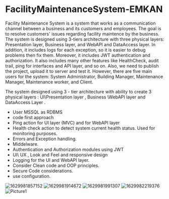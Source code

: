 # FacilityMaintenanceSystem-EMKAN

Facility Maintenance System is a system that works as a communication channel between a business and its customers and employees. The goal is to resolve customers' issues regarding facility maintence by the business.
The system is designed using 3-tiers architecture with three physical layers: Presentation layer, Business layer, and WebAPI and DataAccess layer. In addition, it includes logs for each exception, so it is easier to debug problems then fix them. Moreover, it includes JWT authentication and authorization. It also includes many other features like HealthCheck, audit trail, ping for interfaces and API layer, and so on. Also, we need to publish the project, upload it to server and test it. However, there are five main users for the system: System Administrator, Building Manager, Maintenance Manager, Maintenance worker, and Client.

The system designed using 3 - tier architecture with ability to create 3 physical
layers : UI\Presentation layer , Business \WebAPI layer and DataAccess Layer .
* User MSSQL as RDBMS
* code first approach
* Ping action for UI layer (MVC) and for WebAPI layer
* Health check action to detect system current health status. Used for monitoring
purposes.
* Errors and Exception handling.
* Middelware.
* Authentication and Authorization modules using JWT
* UI\ UX , Look and Feel and responsive design
* Logging for the UI and WebAPI layer.
* Consider Clean code and OOP principles.
* Secure Code considerations.
* use configuration.


![1629981857152](https://user-images.githubusercontent.com/66154604/139239407-344e4e7d-ff73-46a2-8022-45954a512fd6.jpg)
![1629981914672](https://user-images.githubusercontent.com/66154604/139239414-65fa17cc-ec23-432b-8d32-1e9aefc81fe1.jpg)
![1629981991307](https://user-images.githubusercontent.com/66154604/139239417-87a8a9b3-9dc5-4496-abd1-4dc10561eae1.jpg)
![1629982219376](https://user-images.githubusercontent.com/66154604/139239422-ba324cea-1538-473f-a3c1-ade05e562afa.jpg)
![Picture1](https://user-images.githubusercontent.com/66154604/139240177-7131e89c-5080-46c9-92fc-f3557630400b.png)
